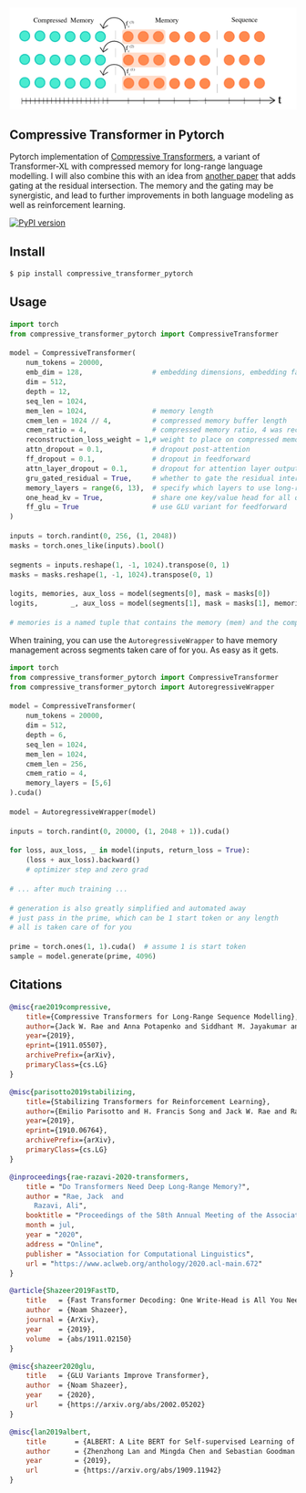 <img src="./memory.png"></img>

## Compressive Transformer in Pytorch

Pytorch implementation of <a href="https://openreview.net/forum?id=SylKikSYDH">Compressive Transformers</a>, a variant of Transformer-XL with compressed memory for long-range language modelling. I will also combine this with an idea from <a href="https://arxiv.org/abs/1910.06764">another paper</a> that adds gating at the residual intersection. The memory and the gating may be synergistic, and lead to further improvements in both language modeling as well as reinforcement learning.

[![PyPI version](https://badge.fury.io/py/compressive-transformer-pytorch.svg)](https://badge.fury.io/py/compressive-transformer-pytorch)

## Install

```bash
$ pip install compressive_transformer_pytorch
```

## Usage

```python
import torch
from compressive_transformer_pytorch import CompressiveTransformer

model = CompressiveTransformer(
    num_tokens = 20000,
    emb_dim = 128,                 # embedding dimensions, embedding factorization from Albert paper
    dim = 512,
    depth = 12,
    seq_len = 1024,
    mem_len = 1024,                # memory length
    cmem_len = 1024 // 4,          # compressed memory buffer length
    cmem_ratio = 4,                # compressed memory ratio, 4 was recommended in paper
    reconstruction_loss_weight = 1,# weight to place on compressed memory reconstruction loss
    attn_dropout = 0.1,            # dropout post-attention
    ff_dropout = 0.1,              # dropout in feedforward
    attn_layer_dropout = 0.1,      # dropout for attention layer output
    gru_gated_residual = True,     # whether to gate the residual intersection, from 'Stabilizing Transformer for RL' paper
    memory_layers = range(6, 13),  # specify which layers to use long-range memory, from 'Do Transformers Need LR Memory' paper
    one_head_kv = True,            # share one key/value head for all queries, from Shazeers 'One Write-Head is All You Need'
    ff_glu = True                  # use GLU variant for feedforward
)

inputs = torch.randint(0, 256, (1, 2048))
masks = torch.ones_like(inputs).bool()

segments = inputs.reshape(1, -1, 1024).transpose(0, 1)
masks = masks.reshape(1, -1, 1024).transpose(0, 1)

logits, memories, aux_loss = model(segments[0], mask = masks[0])
logits,        _, aux_loss = model(segments[1], mask = masks[1], memories = memories)

# memories is a named tuple that contains the memory (mem) and the compressed memory (cmem)
```

When training, you can use the `AutoregressiveWrapper` to have memory management across segments taken care of for you. As easy as it gets.

```python
import torch
from compressive_transformer_pytorch import CompressiveTransformer
from compressive_transformer_pytorch import AutoregressiveWrapper

model = CompressiveTransformer(
    num_tokens = 20000,
    dim = 512,
    depth = 6,
    seq_len = 1024,
    mem_len = 1024,
    cmem_len = 256,
    cmem_ratio = 4,
    memory_layers = [5,6]
).cuda()

model = AutoregressiveWrapper(model)

inputs = torch.randint(0, 20000, (1, 2048 + 1)).cuda()

for loss, aux_loss, _ in model(inputs, return_loss = True):
    (loss + aux_loss).backward()
    # optimizer step and zero grad

# ... after much training ...

# generation is also greatly simplified and automated away
# just pass in the prime, which can be 1 start token or any length
# all is taken care of for you

prime = torch.ones(1, 1).cuda()  # assume 1 is start token
sample = model.generate(prime, 4096)
```


## Citations

```bibtex
@misc{rae2019compressive,
    title={Compressive Transformers for Long-Range Sequence Modelling},
    author={Jack W. Rae and Anna Potapenko and Siddhant M. Jayakumar and Timothy P. Lillicrap},
    year={2019},
    eprint={1911.05507},
    archivePrefix={arXiv},
    primaryClass={cs.LG}
}
```

```bibtex
@misc{parisotto2019stabilizing,
    title={Stabilizing Transformers for Reinforcement Learning},
    author={Emilio Parisotto and H. Francis Song and Jack W. Rae and Razvan Pascanu and Caglar Gulcehre and Siddhant M. Jayakumar and Max Jaderberg and Raphael Lopez Kaufman and Aidan Clark and Seb Noury and Matthew M. Botvinick and Nicolas Heess and Raia Hadsell},
    year={2019},
    eprint={1910.06764},
    archivePrefix={arXiv},
    primaryClass={cs.LG}
}
```

```bibtex
@inproceedings{rae-razavi-2020-transformers,
    title = "Do Transformers Need Deep Long-Range Memory?",
    author = "Rae, Jack  and
      Razavi, Ali",
    booktitle = "Proceedings of the 58th Annual Meeting of the Association for Computational Linguistics",
    month = jul,
    year = "2020",
    address = "Online",
    publisher = "Association for Computational Linguistics",
    url = "https://www.aclweb.org/anthology/2020.acl-main.672"
}
```

```bibtex
@article{Shazeer2019FastTD,
    title   = {Fast Transformer Decoding: One Write-Head is All You Need},
    author  = {Noam Shazeer},
    journal = {ArXiv},
    year    = {2019},
    volume  = {abs/1911.02150}
}
```

```bibtex
@misc{shazeer2020glu,
    title   = {GLU Variants Improve Transformer},
    author  = {Noam Shazeer},
    year    = {2020},
    url     = {https://arxiv.org/abs/2002.05202}
}
```

```bibtex
@misc{lan2019albert,
    title       = {ALBERT: A Lite BERT for Self-supervised Learning of Language Representations},
    author      = {Zhenzhong Lan and Mingda Chen and Sebastian Goodman and Kevin Gimpel and Piyush Sharma and Radu Soricut},
    year        = {2019},
    url         = {https://arxiv.org/abs/1909.11942}
}
```
